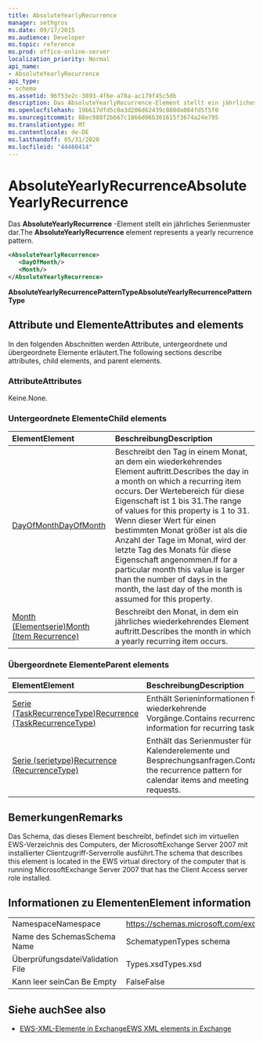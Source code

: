 ```yaml
---
title: AbsoluteYearlyRecurrence
manager: sethgros
ms.date: 09/17/2015
ms.audience: Developer
ms.topic: reference
ms.prod: office-online-server
localization_priority: Normal
api_name:
- AbsoluteYearlyRecurrence
api_type:
- schema
ms.assetid: 96f53e2c-3893-4f6e-a78a-ac179f45c5db
description: Das AbsoluteYearlyRecurrence-Element stellt ein jährliches Serienmuster dar.
ms.openlocfilehash: 19b617dfd5c0a3d206d62439c880da084fd5f5f0
ms.sourcegitcommit: 88ec988f2bb67c1866d06b361615f3674a24e795
ms.translationtype: MT
ms.contentlocale: de-DE
ms.lasthandoff: 05/31/2020
ms.locfileid: "44460414"
---
```

# <a name="absoluteyearlyrecurrence"></a><span data-ttu-id="4768e-103">AbsoluteYearlyRecurrence</span><span class="sxs-lookup"><span data-stu-id="4768e-103">AbsoluteYearlyRecurrence</span></span>

<span data-ttu-id="4768e-104">Das **AbsoluteYearlyRecurrence** -Element stellt ein jährliches Serienmuster dar.</span><span class="sxs-lookup"><span data-stu-id="4768e-104">The **AbsoluteYearlyRecurrence** element represents a yearly recurrence pattern.</span></span> 
  
```xml
<AbsoluteYearlyRecurrence>
   <DayOfMonth/>
   <Month/>
</AbsoluteYearlyRecurrence>
```

 <span data-ttu-id="4768e-105">**AbsoluteYearlyRecurrencePatternType**</span><span class="sxs-lookup"><span data-stu-id="4768e-105">**AbsoluteYearlyRecurrencePatternType**</span></span>
## <a name="attributes-and-elements"></a><span data-ttu-id="4768e-106">Attribute und Elemente</span><span class="sxs-lookup"><span data-stu-id="4768e-106">Attributes and elements</span></span>

<span data-ttu-id="4768e-107">In den folgenden Abschnitten werden Attribute, untergeordnete und übergeordnete Elemente erläutert.</span><span class="sxs-lookup"><span data-stu-id="4768e-107">The following sections describe attributes, child elements, and parent elements.</span></span>
  
### <a name="attributes"></a><span data-ttu-id="4768e-108">Attribute</span><span class="sxs-lookup"><span data-stu-id="4768e-108">Attributes</span></span>

<span data-ttu-id="4768e-109">Keine.</span><span class="sxs-lookup"><span data-stu-id="4768e-109">None.</span></span>
  
### <a name="child-elements"></a><span data-ttu-id="4768e-110">Untergeordnete Elemente</span><span class="sxs-lookup"><span data-stu-id="4768e-110">Child elements</span></span>

|<span data-ttu-id="4768e-111">**Element**</span><span class="sxs-lookup"><span data-stu-id="4768e-111">**Element**</span></span>|<span data-ttu-id="4768e-112">**Beschreibung**</span><span class="sxs-lookup"><span data-stu-id="4768e-112">**Description**</span></span>|
|:-----|:-----|
|[<span data-ttu-id="4768e-113">DayOfMonth</span><span class="sxs-lookup"><span data-stu-id="4768e-113">DayOfMonth</span></span>](dayofmonth.md) <br/> |<span data-ttu-id="4768e-114">Beschreibt den Tag in einem Monat, an dem ein wiederkehrendes Element auftritt.</span><span class="sxs-lookup"><span data-stu-id="4768e-114">Describes the day in a month on which a recurring item occurs.</span></span> <span data-ttu-id="4768e-115">Der Wertebereich für diese Eigenschaft ist 1 bis 31.</span><span class="sxs-lookup"><span data-stu-id="4768e-115">The range of values for this property is 1 to 31.</span></span> <span data-ttu-id="4768e-116">Wenn dieser Wert für einen bestimmten Monat größer ist als die Anzahl der Tage im Monat, wird der letzte Tag des Monats für diese Eigenschaft angenommen.</span><span class="sxs-lookup"><span data-stu-id="4768e-116">If for a particular month this value is larger than the number of days in the month, the last day of the month is assumed for this property.</span></span>  <br/> |
|[<span data-ttu-id="4768e-117">Month (Elementserie)</span><span class="sxs-lookup"><span data-stu-id="4768e-117">Month (Item Recurrence)</span></span>](month-item-recurrence.md) <br/> |<span data-ttu-id="4768e-118">Beschreibt den Monat, in dem ein jährliches wiederkehrendes Element auftritt.</span><span class="sxs-lookup"><span data-stu-id="4768e-118">Describes the month in which a yearly recurring item occurs.</span></span>  <br/> |
   
### <a name="parent-elements"></a><span data-ttu-id="4768e-119">Übergeordnete Elemente</span><span class="sxs-lookup"><span data-stu-id="4768e-119">Parent elements</span></span>

|<span data-ttu-id="4768e-120">**Element**</span><span class="sxs-lookup"><span data-stu-id="4768e-120">**Element**</span></span>|<span data-ttu-id="4768e-121">**Beschreibung**</span><span class="sxs-lookup"><span data-stu-id="4768e-121">**Description**</span></span>|
|:-----|:-----|
|[<span data-ttu-id="4768e-122">Serie (TaskRecurrenceType)</span><span class="sxs-lookup"><span data-stu-id="4768e-122">Recurrence (TaskRecurrenceType)</span></span>](recurrence-taskrecurrencetype.md) <br/> |<span data-ttu-id="4768e-123">Enthält Serieninformationen für wiederkehrende Vorgänge.</span><span class="sxs-lookup"><span data-stu-id="4768e-123">Contains recurrence information for recurring tasks.</span></span>  <br/> |
|[<span data-ttu-id="4768e-124">Serie (serietype)</span><span class="sxs-lookup"><span data-stu-id="4768e-124">Recurrence (RecurrenceType)</span></span>](recurrence-recurrencetype.md) <br/> |<span data-ttu-id="4768e-125">Enthält das Serienmuster für Kalenderelemente und Besprechungsanfragen.</span><span class="sxs-lookup"><span data-stu-id="4768e-125">Contains the recurrence pattern for calendar items and meeting requests.</span></span>  <br/> |
   
## <a name="remarks"></a><span data-ttu-id="4768e-126">Bemerkungen</span><span class="sxs-lookup"><span data-stu-id="4768e-126">Remarks</span></span>

<span data-ttu-id="4768e-127">Das Schema, das dieses Element beschreibt, befindet sich im virtuellen EWS-Verzeichnis des Computers, der MicrosoftExchange Server 2007 mit installierter Clientzugriff-Serverrolle ausführt.</span><span class="sxs-lookup"><span data-stu-id="4768e-127">The schema that describes this element is located in the EWS virtual directory of the computer that is running MicrosoftExchange Server 2007 that has the Client Access server role installed.</span></span>
  
## <a name="element-information"></a><span data-ttu-id="4768e-128">Informationen zu Elementen</span><span class="sxs-lookup"><span data-stu-id="4768e-128">Element information</span></span>

|||
|:-----|:-----|
|<span data-ttu-id="4768e-129">Namespace</span><span class="sxs-lookup"><span data-stu-id="4768e-129">Namespace</span></span>  <br/> |https://schemas.microsoft.com/exchange/services/2006/types  <br/> |
|<span data-ttu-id="4768e-130">Name des Schemas</span><span class="sxs-lookup"><span data-stu-id="4768e-130">Schema Name</span></span>  <br/> |<span data-ttu-id="4768e-131">Schematypen</span><span class="sxs-lookup"><span data-stu-id="4768e-131">Types schema</span></span>  <br/> |
|<span data-ttu-id="4768e-132">Überprüfungsdatei</span><span class="sxs-lookup"><span data-stu-id="4768e-132">Validation File</span></span>  <br/> |<span data-ttu-id="4768e-133">Types.xsd</span><span class="sxs-lookup"><span data-stu-id="4768e-133">Types.xsd</span></span>  <br/> |
|<span data-ttu-id="4768e-134">Kann leer sein</span><span class="sxs-lookup"><span data-stu-id="4768e-134">Can Be Empty</span></span>  <br/> |<span data-ttu-id="4768e-135">False</span><span class="sxs-lookup"><span data-stu-id="4768e-135">False</span></span>  <br/> |
   
## <a name="see-also"></a><span data-ttu-id="4768e-136">Siehe auch</span><span class="sxs-lookup"><span data-stu-id="4768e-136">See also</span></span>

- [<span data-ttu-id="4768e-137">EWS-XML-Elemente in Exchange</span><span class="sxs-lookup"><span data-stu-id="4768e-137">EWS XML elements in Exchange</span></span>](ews-xml-elements-in-exchange.md)

